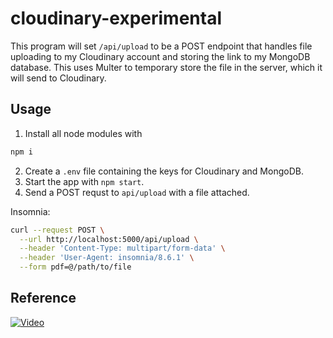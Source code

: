 # cloudinary-experimental

This program will set `/api/upload` to be a POST endpoint that handles file uploading to my Cloudinary account and storing the link to my MongoDB database.
This uses Multer to temporary store the file in the server, which it will send to Cloudinary.

## Usage

1. Install all node modules with
```bash
npm i
```
2. Create a `.env` file containing the keys for Cloudinary and MongoDB.
3. Start the app with `npm start`.
4. Send a POST requst to `api/upload` with a file attached.

Insomnia:
```bash
curl --request POST \
  --url http://localhost:5000/api/upload \
  --header 'Content-Type: multipart/form-data' \
  --header 'User-Agent: insomnia/8.6.1' \
  --form pdf=@/path/to/file
```

## Reference

[![Video](https://img.youtube.com/vi/3Gj_mL9JJ6k/maxresdefault.jpg)](https://www.youtube.com/watch?v=3Gj_mL9JJ6k)
